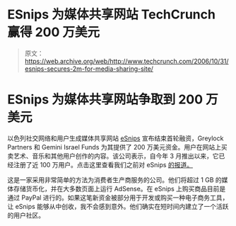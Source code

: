 # ESnips 为媒体共享网站 TechCrunch 赢得 200 万美元

> 原文：<https://web.archive.org/web/http://www.techcrunch.com/2006/10/31/esnips-secures-2m-for-media-sharing-site/>

# ESnips 为媒体共享网站争取到 200 万美元

 [](https://web.archive.org/web/20220811115150/http://www.esnips.com/) 以色列社交网络和用户生成媒体共享网站 [eSnips](https://web.archive.org/web/20220811115150/http://esnips.com/) 宣布结束首轮融资，Greylock Partners 和 Gemini Israel Funds 为其提供了 200 万美元资金。用户在网站上买卖艺术、音乐和其他用户创作的内容。该公司表示，自今年 3 月推出以来，它已经注册了近 100 万用户。点击这里查看我们之前对 eSnips [的报道。](https://web.archive.org/web/20220811115150/https://beta.techcrunch.com/tag/esnips)

这是一家采用非常简单的方法为消费者生产商服务的公司。他们将超过 1 GB 的媒体存储货币化，并在大多数页面上运行 AdSense。在 eSnips 上购买商品目前是通过 PayPal 进行的。如果这笔新资金被部分用于开发或购买一种电子商务工具，让 eSnips 能够从中创收，我不会感到意外。他们确实在短时间内建立了一个活跃的用户社区。